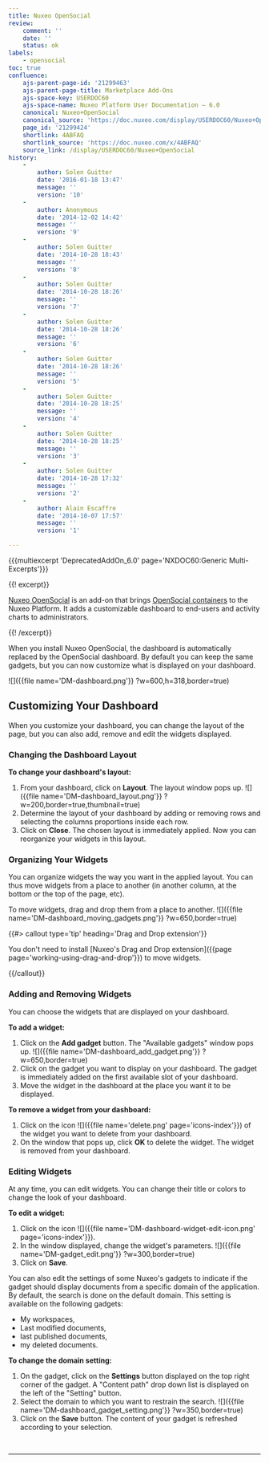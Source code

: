 ```yaml
---
title: Nuxeo OpenSocial
review:
    comment: ''
    date: ''
    status: ok
labels:
    - opensocial
toc: true
confluence:
    ajs-parent-page-id: '21299463'
    ajs-parent-page-title: Marketplace Add-Ons
    ajs-space-key: USERDOC60
    ajs-space-name: Nuxeo Platform User Documentation — 6.0
    canonical: Nuxeo+OpenSocial
    canonical_source: 'https://doc.nuxeo.com/display/USERDOC60/Nuxeo+OpenSocial'
    page_id: '21299424'
    shortlink: 4ABFAQ
    shortlink_source: 'https://doc.nuxeo.com/x/4ABFAQ'
    source_link: /display/USERDOC60/Nuxeo+OpenSocial
history:
    - 
        author: Solen Guitter
        date: '2016-01-18 13:47'
        message: ''
        version: '10'
    - 
        author: Anonymous
        date: '2014-12-02 14:42'
        message: ''
        version: '9'
    - 
        author: Solen Guitter
        date: '2014-10-28 18:43'
        message: ''
        version: '8'
    - 
        author: Solen Guitter
        date: '2014-10-28 18:26'
        message: ''
        version: '7'
    - 
        author: Solen Guitter
        date: '2014-10-28 18:26'
        message: ''
        version: '6'
    - 
        author: Solen Guitter
        date: '2014-10-28 18:26'
        message: ''
        version: '5'
    - 
        author: Solen Guitter
        date: '2014-10-28 18:25'
        message: ''
        version: '4'
    - 
        author: Solen Guitter
        date: '2014-10-28 18:25'
        message: ''
        version: '3'
    - 
        author: Solen Guitter
        date: '2014-10-28 17:32'
        message: ''
        version: '2'
    - 
        author: Alain Escaffre
        date: '2014-10-07 17:57'
        message: ''
        version: '1'

---
```

{{{multiexcerpt 'DeprecatedAddOn_6.0' page='NXDOC60:Generic Multi-Excerpts'}}}

{{! excerpt}}

[Nuxeo OpenSocial](https://connect.nuxeo.com/nuxeo/site/marketplace/package/nuxeo-opensocial) is an add-on that brings [OpenSocial containers](http://opensocial.org/) to the Nuxeo Platform. It adds a customizable dashboard to end-users and activity charts to administrators.

{{! /excerpt}}

When you install Nuxeo OpenSocial, the dashboard is automatically replaced by the OpenSocial dashboard. By default you can keep the same gadgets, but you can now customize what is displayed on your dashboard.

![]({{file name='DM-dashboard.png'}} ?w=600,h=318,border=true)

## Customizing Your Dashboard

When you customize your dashboard, you can change the layout of the page, but you can also add, remove and edit the widgets displayed.

### Changing the Dashboard Layout

**To change your dashboard's layout:**

1.  From your dashboard, click on **Layout**.
    The layout window pops up.
    ![]({{file name='DM-dashboard_layout.png'}} ?w=200,border=true,thumbnail=true)
2.  Determine the layout of your dashboard by adding or removing rows and selecting the columns proportions inside each row.
3.  Click on **Close**.
    The chosen layout is immediately applied.
    Now you can reorganize your widgets in this layout.

### Organizing Your Widgets

You can organize widgets the way you want in the applied layout. You can thus move widgets from a place to another (in another column, at the bottom or the top of the page, etc).

To move widgets, drag and drop them from a place to another.
![]({{file name='DM-dashboard_moving_gadgets.png'}} ?w=650,border=true)

{{#> callout type='tip' heading='Drag and Drop extension'}}

You don't need to install [Nuxeo's Drag and Drop extension]({{page page='working-using-drag-and-drop'}}) to move widgets.

{{/callout}}

### Adding and Removing Widgets

You can choose the widgets that are displayed on your dashboard.

**To add a widget:**

1.  Click on the **Add gadget** button.
    The "Available gadgets" window pops up.
    ![]({{file name='DM-dashboard_add_gadget.png'}} ?w=650,border=true)
2.  Click on the gadget you want to display on your dashboard.
    The gadget is immediately added on the first available slot of your dashboard.
3.  Move the widget in the dashboard at the place you want it to be displayed.

**To remove a widget from your dashboard:**

1.  Click on the icon&nbsp;![]({{file name='delete.png' page='icons-index'}}) of the widget you want to delete from your dashboard.
2.  On the window that pops up, click **OK** to delete the widget.
    The widget is removed from your dashboard.

### Editing Widgets

At any time, you can edit widgets. You can change their title or colors to change the look of your dashboard.

**To edit a widget:**

1.  Click on the icon ![]({{file name='DM-dashboard-widget-edit-icon.png' page='icons-index'}}).
2.  In the window displayed, change the widget's parameters.
    ![]({{file name='DM-gadget_edit.png'}} ?w=300,border=true)
3.  Click on **Save**.

You can also edit the settings of some Nuxeo's gadgets to indicate if the gadget should display documents from a specific domain of the application. By default, the search is done on the default domain. This setting is available on the following gadgets:

*   My workspaces,
*   Last modified documents,
*   last published documents,
*   my deleted documents.

**To change the domain setting:**

1.  On the gadget, click on the **Settings** button displayed on the top right corner of the gadget.
    A "Content path" drop down list is displayed on the left of the "Setting" button.
2.  Select the domain to which you want to restrain the search.
    ![]({{file name='DM-dashboard_gadget_setting.png'}} ?w=350,border=true)
3.  Click on the **Save** button.
    The content of your gadget is refreshed according to your selection.

&nbsp;

* * *